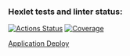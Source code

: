 ### Hexlet tests and linter status:
[![Actions Status](https://github.com/chustovalena/python-project-83/actions/workflows/hexlet-check.yml/badge.svg)](https://github.com/chustovalena/python-project-83/actions)
[![Coverage](https://sonarcloud.io/api/project_badges/measure?project=chustovalena_python-project-83&metric=coverage)](https://sonarcloud.io/summary/new_code?id=chustovalena_python-project-83)

[Application Deploy](https://python-project-83-o8lp.onrender.com)

